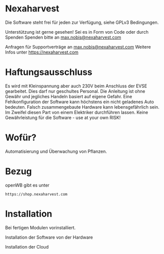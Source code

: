 # Nexaharvest




Die Software steht frei für jeden zur Verfügung, siehe GPLv3 Bedingungen.

Unterstützung ist gerne gesehen!
Sei es in Form von Code oder durch Spenden
Spenden bitte an max.nobis@nexaharvest.com

Anfragen für Supportverträge an max.nobis@nexaharvest.com
Weitere Infos unter https://nexaharvest.com

# Haftungsausschluss
Es wird mit Kleinspannung aber auch 230V beim Anschluss der EVSE gearbeitet. 
Dies darf nur geschultes Personal. Die Anleitung ist ohne Gewähr und jegliches Handeln basiert auf eigene Gefahr.
Eine Fehlkonfiguration der Software kann höchstens ein nicht geladenes Auto bedeuten.
Falsch zusammengebaute Hardware kann lebensgefährlich sein. Im Zweifel diesen Part von einem Elektriker durchführen lassen.
Keine Gewährleistung für die Software - use at your own RISK!

# Wofür?
Automatisierung und Überwachung von Pflanzen.





# Bezug
openWB gibt es unter 

	https://shop.nexaharvest.com



# Installation


Bei fertigen Modulen vorinstalliert.



Installation der Software von der Hardware

Installation der Cloud
